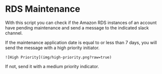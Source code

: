 # RDS Maintenance
With this script you can check if the Amazon RDS instances of an account have pending maintenance and send a message to the indicated slack channel.

If the maintenance application date is equal to or less than 7 days, you will send the message with a high priority initiator.

    ![High Priority](img/high-priority.png?raw=true)

If not, send it with a medium priority indicator.

